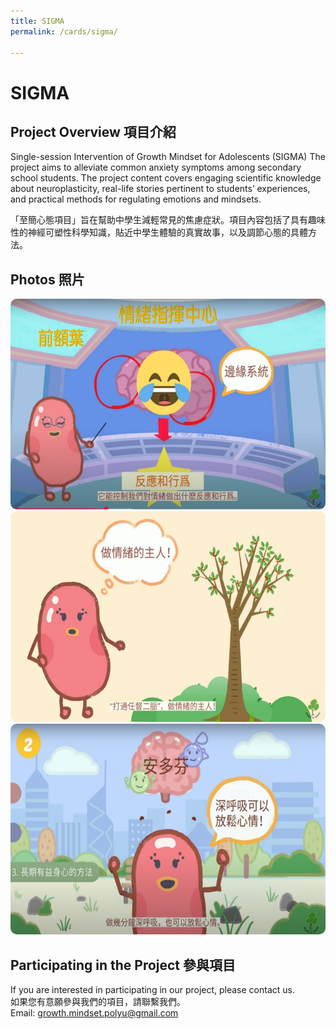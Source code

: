 ```yaml
---
title: SIGMA
permalink: /cards/sigma/

---
```


# SIGMA


## Project Overview 項目介紹

Single-session Intervention of Growth Mindset for Adolescents (SIGMA)
The project aims to alleviate common anxiety symptoms among secondary school students. The project content covers engaging scientific knowledge about neuroplasticity, real-life stories pertinent to students’ experiences, and practical methods for regulating emotions and mindsets.

「至簡心態項目」旨在幫助中學生減輕常見的焦慮症狀。項目內容包括了具有趣味性的神經可塑性科學知識，貼近中學生體驗的真實故事，以及調節心態的具體方法。


## Photos 照片
<center> 

<img src="/images/SIGMA1.jpg" alt="SIGMA Image" width="600" height="337" style="border-radius: 10px;">
<img src="/images/SIGMA2.jpg" alt="SIGMA Image" width="600" height="337" style="border-radius: 10px;"> 
<img src="/images/SIGMA3.jpg" alt="SIGMA Image" width="600" height="337" style="border-radius: 10px;"> 

</center>

## Participating in the Project 參與項目
If you are interested in participating in our project, please contact us.<br>
如果您有意願參與我們的項目，請聯繫我們。<br>
Email: growth.mindset.polyu@gmail.com
